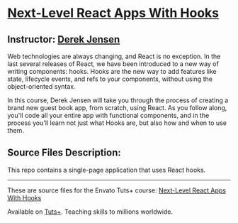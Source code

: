 # [Next-Level React Apps With Hooks][published url]
## Instructor: [Derek Jensen][instructor url]

Web technologies are always changing, and React is no exception. In the last several releases of React, we have been introduced to a new way of writing components: hooks. Hooks are the new way to add features like state, lifecycle events, and refs to your components, without using the object-oriented syntax.

In this course, Derek Jensen will take you through the process of creating a brand new guest book app, from scratch, using React. As you follow along, you'll code all your entire app with functional components, and in the process you'll learn not just what Hooks are, but also how and when to use them.

## Source Files Description:

This repo contains a single-page application that uses React hooks.

------

These are source files for the Envato Tuts+ course: [Next-Level React Apps With Hooks][published url]

Available on [Tuts+](https://tutsplus.com). Teaching skills to millions worldwide.

[published url]: https://code.tutsplus.com/courses/next-level-react-apps-with-hooks
[instructor url]: https://tutsplus.com/authors/derek-jensen
